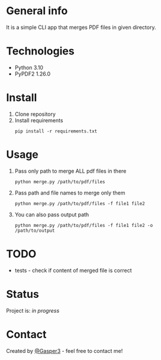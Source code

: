 # General info
It is a simple CLI app that merges PDF files in given directory.

# Technologies
* Python 3.10
* PyPDF2 1.26.0

# Install
1. Clone repository
2. Install requirements
   ```
   pip install -r requirements.txt
   ```

# Usage
1. Pass only path to merge ALL pdf files in there
   ```
   python merge.py /path/to/pdf/files
   ```
2. Pass path and file names to merge only them 
   ```
   python merge.py /path/to/pdf/files -f file1 file2
   ```
3. You can also pass output path
   ```
   python merge.py /path/to/pdf/files -f file1 file2 -o /path/to/output
   ```

# TODO
* tests - check if content of merged file is correct

# Status
Project is: _in progress_

# Contact
Created by [@Gasper3](https://github.com/Gasper3) - feel free to contact me!
